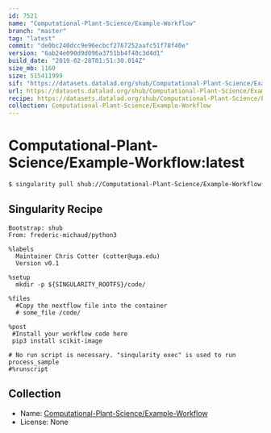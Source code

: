 ```yaml
---
id: 7521
name: "Computational-Plant-Science/Example-Workflow"
branch: "master"
tag: "latest"
commit: "de0bc240dcc9e96ecbcf2767252aafc51f78f40e"
version: "6ab24e090d9d096a3751bb4f48c3d4d1"
build_date: "2019-02-28T01:51:30.014Z"
size_mb: 1160
size: 515411999
sif: "https://datasets.datalad.org/shub/Computational-Plant-Science/Example-Workflow/latest/2019-02-28-de0bc240-6ab24e09/6ab24e090d9d096a3751bb4f48c3d4d1.simg"
url: https://datasets.datalad.org/shub/Computational-Plant-Science/Example-Workflow/latest/2019-02-28-de0bc240-6ab24e09/
recipe: https://datasets.datalad.org/shub/Computational-Plant-Science/Example-Workflow/latest/2019-02-28-de0bc240-6ab24e09/Singularity
collection: Computational-Plant-Science/Example-Workflow
---
```


# Computational-Plant-Science/Example-Workflow:latest

```bash
$ singularity pull shub://Computational-Plant-Science/Example-Workflow:latest
```

## Singularity Recipe

```singularity
Bootstrap: shub
From: frederic-michaud/python3

%labels
  Maintainer Chris Cotter (cotter@uga.edu)
  Version v0.1

%setup
  mkdir -p ${SINGULARITY_ROOTFS}/code/

%files
  #Copy the nextflow file into the container
  # some_file /code/

%post
 #Install your workflow code here
 pip3 install scikit-image

# No run script is necessary. "sinqularity exec" is used to run process_sample
#%runscript
```

## Collection

 - Name: [Computational-Plant-Science/Example-Workflow](https://github.com/Computational-Plant-Science/Example-Workflow)
 - License: None

